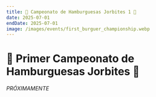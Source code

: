 ```yaml
---
title: 🍔 Campeonato de Hamburguesas Jorbites 1 🍔
date: 2025-07-01
endDate: 2025-07-01
image: /images/events/first_burguer_championship.webp
---
```


# 🍔 Primer Campeonato de Hamburguesas Jorbites 🍔

*PRÓXIMAMENTE*
